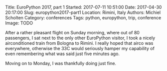 Title: EuroPython 2017, part 1
Started: 2017-07-11 10:51:00
Date: 2017-04-30 20:17:00
Slug: europython2017-part1
Location: Rimini, Italy
Authors: Michiel Scholten
Category: conferences
Tags: python, europython, trip, conference
Image: TODO

After a rather pleasant flight on Sunday morning, where out of 80 passengers, I sat next to the only other EuroPython visitor, I took a nicely airconditioned train from Bologna to Rimini. I really hoped that airco was everywhere, otherwise the 33C would seriously hamper my capability of even remembering what was said just five minutes ago.

Moving on to Monday, I was thankfully doing just fine.
